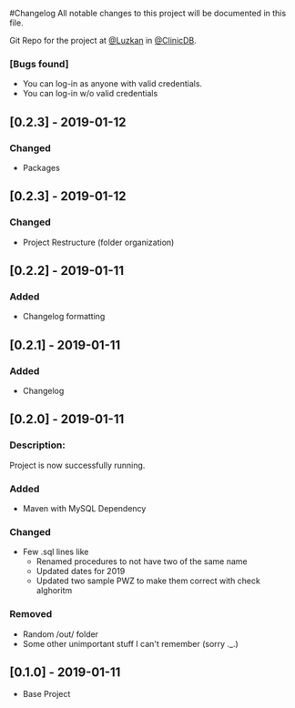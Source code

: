 #Changelog
All notable changes to this project will be documented in this file.

Git Repo for the project at [@Luzkan](https://github.com/Luzkan) in [@ClinicDB](https://github.com/Luzkan/ClinicDB).

### [Bugs found]
- You can log-in as anyone with valid credentials.
- You can log-in w/o valid credentials

## [0.2.3] - 2019-01-12
### Changed
- Packages

## [0.2.3] - 2019-01-12
### Changed
- Project Restructure (folder organization)

## [0.2.2] - 2019-01-11
### Added
- Changelog formatting

## [0.2.1] - 2019-01-11
### Added
- Changelog

## [0.2.0] - 2019-01-11

### Description:
Project is now successfully running.

### Added
- Maven with MySQL Dependency

### Changed
- Few .sql lines like
  - Renamed procedures to not have two of the same name
  - Updated dates for 2019
  - Updated two sample PWZ to make them correct with check alghoritm

### Removed
- Random /out/ folder
- Some other unimportant stuff I can't remember (sorry ._.)

## [0.1.0] - 2019-01-11
- Base Project

